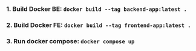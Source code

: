 ﻿### 1. Build Docker BE: `docker build --tag backend-app:latest .`
### 2. Build Docker FE: `docker build --tag frontend-app:latest .`

### 3. Run docker compose: `docker compose up`
